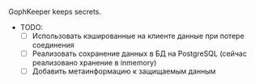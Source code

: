 GophKeeper keeps secrets.

- TODO:
  - [ ] Использовать кэшированные на клиенте данные при потере соединения
  - [ ] Реализовать сохранение данных в БД на PostgreSQL (сейчас реализовано хранение в inmemory)
  - [ ] Добавить метаинформацию к защищаемым данным
